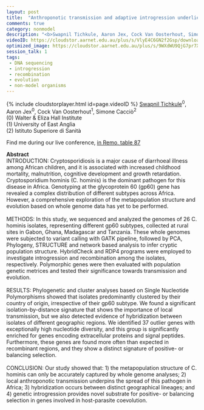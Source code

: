 ```yaml
---
layout: post
title:  "Anthroponotic transmission and adaptive introgression underlies cryptic population structure of Cryptosporidium hominis in Africa "
comments: true
category: nonmodel
description: "<b>Swapnil Tichkule, Aaron Jex, Cock Van Oosterhout, Simone Cacciò</b><br/>INTRODUCTION: Cryptosporidiosis is a major cause o..."
videoID: https://cloudstor.aarnet.edu.au/plus/s/VlyE4C6GN2f2Gsp/download
optimized_image: https://cloudstor.aarnet.edu.au/plus/s/9WXdWU9QjG7pr7X/download
session_talk: 1
tags:
 - DNA sequencing
 - introgression
 - recombination
 - evolution
 - non-model organisms
---
```

{% include cloudstorplayer.html id=page.videoID %}
<u>Swapnil Tichkule</u><sup>0</sup>, Aaron Jex<sup>0</sup>, Cock Van Oosterhout<sup>1</sup>, Simone Cacciò<sup>2</sup><br/>
\(0\) Walter &amp; Eliza Hall Institute<br/>
\(1\) University of East Anglia<br/>
\(2\) Istituto Superiore di Sanità

Find me during our live conference, [in Remo, table 87](https://remo.co)

<b>Abstract</b><br/>
INTRODUCTION: Cryptosporidiosis is a major cause of diarrhoeal illness among African children, and it is associated with increased childhood mortality, malnutrition, cognitive development and growth retardation. Cryptosporidium hominis \(C. hominis\) is the dominant pathogen for this disease in Africa. Genotyping at the glycoprotein 60 \(gp60\) gene has revealed a complex distribution of different subtypes across Africa. However, a comprehensive exploration of the metapopulation structure and evolution based on whole genome data has yet to be performed. <br/><br/>METHODS: In this study, we sequenced and analyzed the genomes of 26 C. hominis isolates, representing different gp60 subtypes, collected at rural sites in Gabon, Ghana, Madagascar and Tanzania. These whole genomes were subjected to variant calling with GATK pipeline, followed by PCA, Phylogeny, STRUCTURE and network based analysis to infer cryptic population structure. HybridCheck and RDP4 programs were employed to investigate introgression and recombination among the isolates, respectively. Polymorphic genes were then evaluated with population genetic metrices and tested their significance towards transmission and evolution. <br/><br/>RESULTS: Phylogenetic and cluster analyses based on Single Nucleotide Polymorphisms showed that isolates predominantly clustered by their country of origin, irrespective of their gp60 subtype. We found a significant isolation-by-distance signature that shows the importance of local transmission, but we also detected evidence of hybridization between isolates of different geographic regions. We identified 37 outlier genes with exceptionally high nucleotide diversity, and this group is significantly enriched for genes encoding extracellular proteins and signal peptides. Furthermore, these genes are found more often than expected in recombinant regions, and they show a distinct signature of positive- or balancing selection.<br/><br/>CONCLUSION: Our study showed that: 1\) the metapopulation structure of C. hominis can only be accurately captured by whole genome analyses; 2\) local anthroponotic transmission underpins the spread of this pathogen in Africa; 3\) hybridization occurs between distinct geographical lineages; and 4\) genetic introgression provides novel substrate for positive- or balancing selection in genes involved in host-parasite coevolution.<br/>
